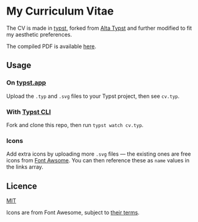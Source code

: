 # My Curriculum Vitae

The CV is made in [typst](https://typst.app/), forked from [Alta
Typst](https://github.com/GeorgeHoneywood/alta-typst) and further modified to
fit my aesthetic preferences.

The compiled PDF is available [here](./cv.pdf).

## Usage

### On [typst.app](https://typst.app/)

Upload the `.typ` and `.svg` files to your Typst project, then see `cv.typ`.

### With [Typst CLI](https://github.com/typst/typst)

Fork and clone this repo, then run `typst watch cv.typ`.

### Icons

Add extra icons by uploading more `.svg` files — the existing ones are free
icons from [Font Awsome](https://fontawesome.com/search?o=r&m=free). You can
then reference these as `name` values in the links array.

## Licence

[MIT](./LICENSE)

Icons are from Font Awesome, subject to [their
terms](https://github.com/FortAwesome/Font-Awesome/blob/6.x/LICENSE.txt).
